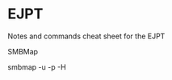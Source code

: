 # EJPT
Notes and commands cheat sheet for the EJPT


SMBMap

smbmap -u <username> -p <password> -H <IP address>
